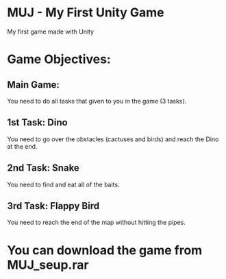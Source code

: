 # MUJ - My First Unity Game
My first game made with Unity

# Game Objectives:

## Main Game:
You need to do all tasks that given to you in the game (3 tasks).
## 1st Task: Dino
You need to go over the obstacles (cactuses and birds) and reach the Dino at the end.
## 2nd Task: Snake
You need to find and eat all of the baits.
## 3rd Task: Flappy Bird
You need to reach the end of the map without hitting the pipes.

# You can download the game from MUJ_seup.rar
